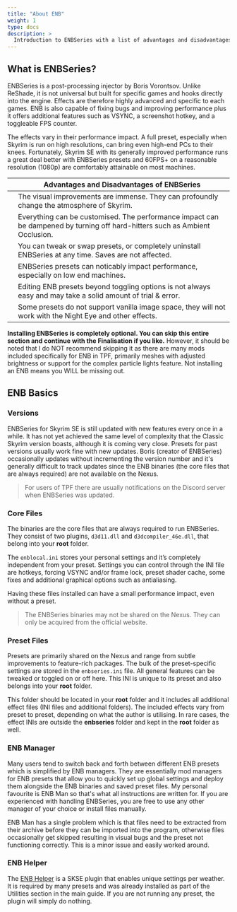 ```yaml
---
title: "About ENB"
weight: 1
type: docs
description: >
  Introduction to ENBSeries with a list of advantages and disadvantages.
---
```


## What is ENBSeries?

ENBSeries is a post-processing injector by Boris Vorontsov. Unlike ReShade, it is not universal but built for specific games and hooks directly into the engine. Effects are therefore highly advanced and specific to each games. ENB is also capable of fixing bugs and improving performance plus it offers additional features such as VSYNC, a screenshot hotkey, and a toggleable FPS counter.

The effects vary in their performance impact. A full preset, especially when Skyrim is run on high resolutions, can bring even high-end PCs to their knees. Fortunately, Skyrim SE with its generally improved performance runs a great deal better with ENBSeries presets and 60FPS+ on a reasonable resolution (1080p) are comfortably attainable on most machines.

|            | Advantages and Disadvantages of ENBSeries                    |
| ---------- | ------------------------------------------------------------ |
| <span style= "color: green"><i class="fas fa-plus-circle"></i></span> | The visual improvements are immense. They can profoundly change the atmosphere of Skyrim. |
| <span style= "color: green"><i class="fas fa-plus-circle"></i></span> | Everything can be customised. The performance impact can be dampened by turning off hard-hitters such as Ambient Occlusion. |
| <span style= "color: green"><i class="fas fa-plus-circle"></i></span> | You can tweak or swap presets, or completely uninstall ENBSeries at any time. Saves are not affected. |
| <span style= "color: red"><i class="fas fa-minus-circle"></i></span> | ENBSeries presets can noticably impact performance, especially on low end machines. |
| <span style= "color: red"><i class="fas fa-minus-circle"></i></span> | Editing ENB presets beyond toggling options is not always easy and may take a solid amount of trial & error. |
| <span style= "color: red"><i class="fas fa-minus-circle"></i></span> | Some presets do not support vanilla image space, they will not work with the Night Eye and other effects. |

**Installing ENBSeries is completely optional. You can skip this entire section and continue with the Finalisation if you like.** However, it should be noted that I do NOT recommend skipping it as there are many mods included specifically for ENB in TPF, primarily meshes with adjusted brightness or support for the complex particle lights feature. Not installing an ENB means you WILL be missing out.

## ENB Basics

### Versions

ENBSeries for Skyrim SE is still updated with new features every once in a while. It has not yet achieved the same level of complexity that the Classic Skyrim version boasts, although it is coming very close. Presets for past versions usually work fine with new updates. Boris (creator of ENBSeries) occasionally updates without incrementing the version number and it's generally difficult to track updates since the ENB binaries (the core files that are always required) are not available on the Nexus.

> For users of TPF there are usually notifications on the Discord server when ENBSeries was updated.

### Core Files

The binaries are the core files that are always required to run ENBSeries. They consist of two plugins, `d3d11.dll` and `d3dcompiler_46e.dll`, that belong into your **root** folder.

The `enblocal.ini` stores your personal settings and it’s completely independent from your preset. Settings you can control through the INI file are hotkeys, forcing VSYNC and/or frame lock, preset shader cache, some fixes and additional graphical options such as antialiasing.

Having these files installed can have a small performance impact, even without a preset.

> The ENBSeries binaries may not be shared on the Nexus. They can only be acquired from the official website.

### Preset Files

Presets are primarily shared on the Nexus and range from subtle improvements to feature-rich packages. The bulk of the preset-specific settings are stored in the `enbseries.ini` file. All general features can be tweaked or toggled on or off here. This INI is unique to its preset and also belongs into your **root** folder.

This folder should be located in your **root** folder and it includes all additional effect files (INI files and additional folders). The included effects vary from preset to preset, depending on what the author is utilising. In rare cases, the effect INIs are outside the **enbseries** folder and kept in the **root** folder as well.

### ENB Manager

Many users tend to switch back and forth between different ENB presets which is simplified by ENB managers. They are essentially mod managers for ENB presets that allow you to quickly set up global settings and deploy them alongside the ENB binaries and saved preset files. My personal favourite is ENB Man so that's what all instructions are written for. If you are experienced with handling ENBSeries, you are free to use any other manager of your choice or install files manually.

ENB Man has a single problem which is that files need to be extracted from their archive before they can be imported into the program, otherwise files occasionally get skipped resulting in visual bugs and the preset not functioning correctly. This is a minor issue and easily worked around.

### ENB Helper

The [ENB Helper](https://www.nexusmods.com/skyrimspecialedition/mods/23174) is a SKSE plugin that enables unique settings per weather. It is required by many presets and was already installed as part of the Utilities section in the main guide. If you are not running any preset, the plugin will simply do nothing.